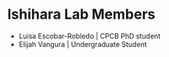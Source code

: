 # Ishihara Lab Members
- Luisa Escobar-Robledo | CPCB PhD student
- Elijah Vangura | Undergraduate Student